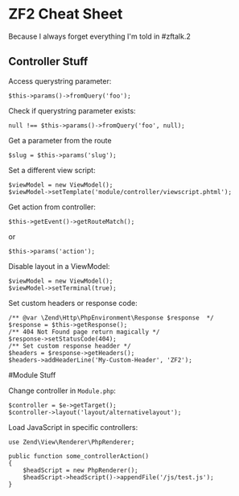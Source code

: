 ZF2 Cheat Sheet
===============
Because I always forget everything I'm told in #zftalk.2

Controller Stuff
----------------
Access querystring parameter:

    $this->params()->fromQuery('foo');

Check if querystring parameter exists:

    null !== $this->params()->fromQuery('foo', null);
    
Get a parameter from the route

    $slug = $this->params('slug');

Set a different view script:
    
    $viewModel = new ViewModel();
    $viewModel->setTemplate('module/controller/viewscript.phtml');
    
Get action from controller:

    $this->getEvent()->getRouteMatch();
    
or
    
    $this->params('action');
    
Disable layout in a ViewModel:

    $viewModel = new ViewModel();
    $viewModel->setTerminal(true);
    
Set custom headers or response code:

    /** @var \Zend\Http\PhpEnvironment\Response $response  */
    $response = $this->getResponse();
    /** 404 Not Found page return magically */
    $response->setStatusCode(404);
    /** Set custom response headder */
    $headers = $response->getHeaders();
    $headers->addHeaderLine('My-Custom-Header', 'ZF2');
    
#Module Stuff

Change controller in `Module.php`:

    $controller = $e->getTarget();
    $controller->layout('layout/alternativelayout');

Load JavaScript in specific controllers:

    use Zend\View\Renderer\PhpRenderer;

    public function some_controllerAction()
    {
        $headScript = new PhpRenderer();
        $headScript->headScript()->appendFile('/js/test.js');
    }